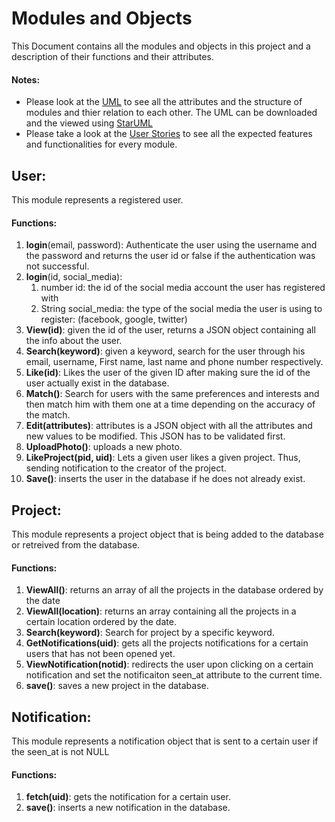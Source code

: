 # Modules and Objects 
This Document contains all the modules and objects in this project and a description of their functions and their attributes.

#### Notes: 
- Please look at the [UML](module_uml.mdj) to see all the attributes and the structure of modules and thier relation to each other. The UML can be downloaded and the viewed using [StarUML](http://staruml.io/download)
- Please take a look at the [User Stories](UserDesing/user_stories.md) to see all the expected features and functionalities for every module.

## User: 

This module represents a registered user. 

#### Functions: 
1. **login**(email, password): Authenticate the user using the username and the password and returns the user id or false if the authentication was not successful.
2. **login**(id, social_media):
	1. number id: the id of the social media account the user has registered with
	2. String social_media: the type of the social media the user is using to register: (facebook, google, twitter)
3. **View(id)**: given the id of the user, returns a JSON object containing all the info about the user.
4. **Search(keyword)**: given a keyword, search for the user through his email, username, First name, last name and phone number respectively.
5. **Like(id)**: Likes the user of the given ID after making sure the id of the user actually exist in the database.
6. **Match()**: Search for users with the same preferences and interests and then match him with them one at a time depending on the accuracy of the match.
7. **Edit(attributes)**: attributes is a JSON object with all the attributes and new values to be modified. This JSON has to be validated first.
8. **UploadPhoto()**: uploads a new photo. 
9. **LikeProject(pid, uid)**: Lets a given user likes a given project. Thus, sending notification to the creator of the project.
10. **Save()**: inserts the user in the database if he does not already exist.

## Project: 

This module represents a project object that is being added to the database or retreived from the database.

#### Functions:
 
1. **ViewAll()**: returns an array of all the projects in the database ordered by the date
2. **ViewAll(location)**: returns an array containing all the projects in a certain location ordered by the date.
3. **Search(keyword)**: Search for project by a specific keyword.
4. **GetNotifications(uid)**: gets all the projects notifications for a certain users that has not been opened yet. 
5. **ViewNotification(notid)**: redirects the user upon clicking on a certain notification and set the notificaiton seen_at attribute to the current time.
6. **save()**: saves a new project in the database. 

## Notification:
This module represents a notification object that is sent to a certain user if the seen_at is not NULL

#### Functions: 
1. **fetch(uid)**: gets the notification for a certain user.
2. **save()**: inserts a new notification in the database. 